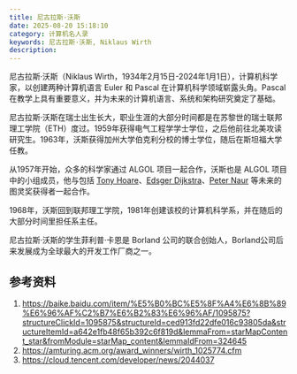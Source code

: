 ```yaml
---
title: 尼古拉斯·沃斯
date: 2025-08-20 15:18:10
category: 计算机名人录
keywords: 尼古拉斯·沃斯, Niklaus Wirth
description:
---
```


尼古拉斯·沃斯（Niklaus Wirth，1934年2月15日-2024年1月1日），计算机科学家，以创建两种计算机语言 Euler 和 Pascal 在计算机科学领域崭露头角。Pascal 在教学上具有重要意义，并为未来的计算机语言、系统和架构研究奠定了基础。

尼古拉斯·沃斯在瑞士出生长大，职业生涯的大部分时间都是在苏黎世的瑞士联邦理工学院（ETH）度过。1959年获得电气工程学学士学位，之后他前往北美攻读研究生。1963年，沃斯获得加州大学伯克利分校的博士学位，随后在斯坦福大学任教。

从1957年开始，众多的科学家通过 ALGOL 项目一起合作，沃斯也是 ALGOL 项目中的小组成员，他与包括 [Tony Hoare](http://edulinks.cn/2025/08/12/20250812-antony-hoare/)、[Edsger Dijkstra](http://edulinks.cn/2023/01/28/20230128-edsger-wybe-dijkstra/)、[Peter Naur](http://edulinks.cn) 等未来的图灵奖获得者一起合作。

1968年，沃斯回到联邦理工学院，1981年创建该校的计算机科学系，并在随后的大部分时间里担任系主任。

尼古拉斯·沃斯的学生菲利普·卡恩是 Borland 公司的联合创始人，Borland公司后来发展成为全球最大的开发工作厂商之一。

## 参考资料
1. https://baike.baidu.com/item/%E5%B0%BC%E5%8F%A4%E6%8B%89%E6%96%AF%C2%B7%E6%B2%83%E6%96%AF/1095875?structureClickId=1095875&structureId=ced913fd22dfe016c93805da&structureItemId=a642e1fb48f65b392c6f819d&lemmaFrom=starMapContent_star&fromModule=starMap_content&lemmaIdFrom=324645
2. https://amturing.acm.org/award_winners/wirth_1025774.cfm
3. https://cloud.tencent.com/developer/news/2044037
